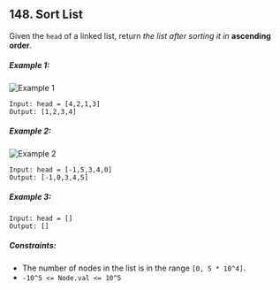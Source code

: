 ## 148. Sort List

Given the ```head``` of a linked list, return *the list after sorting it in* **ascending order**.

##### Example 1:

![Example 1](https://assets.leetcode.com/uploads/2020/09/14/sort_list_1.jpg)

```
Input: head = [4,2,1,3]
Output: [1,2,3,4]
```

##### Example 2:

![Example 2](https://assets.leetcode.com/uploads/2020/09/14/sort_list_2.jpg)

```
Input: head = [-1,5,3,4,0]
Output: [-1,0,3,4,5]
```

##### Example 3:
```
Input: head = []
Output: []
```

##### Constraints:

* The number of nodes in the list is in the range ```[0, 5 * 10^4]```.
* ```-10^5 <= Node.val <= 10^5```